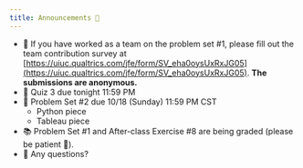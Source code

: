 ```yaml
---
title: Announcements 📣
---
```


- 🍓 If you have worked as a team on the problem set #1, please fill out the team contribution survey at [https://uiuc.qualtrics.com/jfe/form/SV_eha0oysUxRxJG05](https://uiuc.qualtrics.com/jfe/form/SV_eha0oysUxRxJG05). **The submissions are anonymous.**
- 📓 Quiz 3 due tonight 11:59 PM
- 📐 Problem Set #2 due 10/18 (Sunday) 11:59 PM CST
  - Python piece
  - Tableau piece
- 📚 Problem Set #1 and After-class Exercise #8 are being graded (please be patient 🦥).
- 🙋 Any questions?
